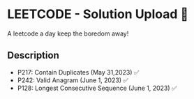 # LEETCODE - Solution Upload 👋
A leetcode a day keep the boredom away! 

## Description
- P217: Contain Duplicates (May 31,2023) ✅
- P242: Valid Anagram (June 1, 2023) ✅
- P128: Longest Consecutive Sequence (June 1, 2023) ✅
